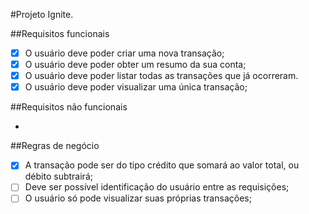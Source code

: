 #Projeto Ignite.



##Requisitos funcionais

- [X] O usuário deve poder criar uma nova transação;
- [X] O usuário deve poder obter um resumo da sua conta;
- [X] O usuário deve poder listar todas as transações que já ocorreram.
- [X] O usuário deve poder visualizar uma única transação;

##Requisitos não funcionais

- 


##Regras de negócio

- [X] A transação pode ser do tipo crédito que somará ao valor total, ou débito subtrairá;
- [ ] Deve ser possível identificação do usuário entre as requisições;
- [ ] O usuário só pode visualizar suas próprias transações;